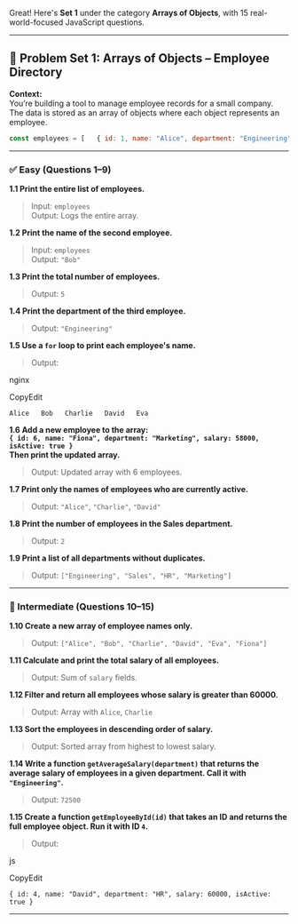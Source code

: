 Great! Here's **Set 1** under the category **Arrays of Objects**, with 15 real-world-focused JavaScript questions.

* * *

🧩 Problem Set 1: Arrays of Objects – Employee Directory
--------------------------------------------------------

**Context:**  
You’re building a tool to manage employee records for a small company. The data is stored as an array of objects where each object represents an employee.



```js
const employees = [   { id: 1, name: "Alice", department: "Engineering", salary: 70000, isActive: true },   { id: 2, name: "Bob", department: "Sales", salary: 50000, isActive: false },   { id: 3, name: "Charlie", department: "Engineering", salary: 75000, isActive: true },   { id: 4, name: "David", department: "HR", salary: 60000, isActive: true },   { id: 5, name: "Eva", department: "Sales", salary: 52000, isActive: false } ];
```

* * *

### ✅ Easy (Questions 1–9)

**1.1 Print the entire list of employees.**

> Input: `employees`  
> Output: Logs the entire array.

**1.2 Print the name of the second employee.**

> Input: `employees`  
> Output: `"Bob"`

**1.3 Print the total number of employees.**

> Output: `5`

**1.4 Print the department of the third employee.**

> Output: `"Engineering"`

**1.5 Use a `for` loop to print each employee's name.**

> Output:

nginx

CopyEdit

`Alice   Bob   Charlie   David   Eva`  

**1.6 Add a new employee to the array:  
`{ id: 6, name: "Fiona", department: "Marketing", salary: 58000, isActive: true }`  
Then print the updated array.**

> Output: Updated array with 6 employees.

**1.7 Print only the names of employees who are currently active.**

> Output: `"Alice"`, `"Charlie"`, `"David"`

**1.8 Print the number of employees in the Sales department.**

> Output: `2`

**1.9 Print a list of all departments without duplicates.**

> Output: `["Engineering", "Sales", "HR", "Marketing"]`

* * *

### 🔄 Intermediate (Questions 10–15)

**1.10 Create a new array of employee names only.**

> Output: `["Alice", "Bob", "Charlie", "David", "Eva", "Fiona"]`

**1.11 Calculate and print the total salary of all employees.**

> Output: Sum of `salary` fields.

**1.12 Filter and return all employees whose salary is greater than 60000.**

> Output: Array with `Alice`, `Charlie`

**1.13 Sort the employees in descending order of salary.**

> Output: Sorted array from highest to lowest salary.

**1.14 Write a function `getAverageSalary(department)` that returns the average salary of employees in a given department. Call it with `"Engineering"`.**

> Output: `72500`

**1.15 Create a function `getEmployeeById(id)` that takes an ID and returns the full employee object. Run it with ID `4`.**

> Output:

js

CopyEdit

`{ id: 4, name: "David", department: "HR", salary: 60000, isActive: true }`

* * *
